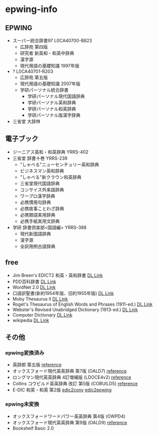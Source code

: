 # epwing-info

## EPWING
- スーパー統合辞書97 L0CA40700-B823
  - 広辞苑 第四版
  - 研究者 新英和・和英中辞典
  - 漢字源
  - 現代用語の基礎知識 1997年版
- ? L0CA40701-R203
  - 広辞苑 第五版
  - 現代用語の基礎知識 2007年版
  - 学研パーソナル統合辞書
    - 学研パーソナル現代国語辞典
    - 学研パーソナル英和辞典
    - 学研パーソナル和英辞典
    - 学研パーソナル版漢字辞典
- 三省堂 大辞林

## 電子ブック
- ジーニアス英和・和英辞典 YRRS-402
- 三省堂 辞書十巻 YRRS-239
  - "しゃべる"ニューセンチュリー英和辞典
  - ビジネスマン英和辞典
  - "しゃべる"新クラウン和英辞典
  - 三省堂現代国語辞典
  - コンサイス外来語辞典
  - ワープロ漢字辞典
  - 必携慣用句辞典
  - 必携故事ことわざ辞典
  - 必携類語実用辞典
  - 必携手紙実用文辞典
- 学研 辞書倶楽部<国語編> YRRS-388
  - 現代新国語辞典
  - 漢字源
  - 全訳用例古語辞典

## free
- Jim Breen's EDICT2 和英・英和辞書
  [DL Link](https://www.vector.co.jp/soft/data/writing/se369320.html)
- PDD百科辞書
  [DL Link](https://www.vector.co.jp/soft/data/writing/se312764.html)
- WordNet 2.0
  [DL Link](https://www.vector.co.jp/soft/data/writing/se323658.html)
- 口語訳聖書(新約1954年版、旧約1955年版)
  [DL Link](https://www.vector.co.jp/soft/data/writing/se451572.html)
- Moby Thesaurus II
  [DL Link](https://www.vector.co.jp/soft/data/writing/se377050.html)
- Roget's Thesaurus of English Words and Phrases (1911-ed.)
  [DL Link](https://www.vector.co.jp/soft/data/writing/se338074.html)
- Webster's Revised Unabridged Dictionary (1913-ed.)
  [DL Link](https://www.vector.co.jp/soft/data/writing/se334004.html)
- Computer Dictionary
  [DL Link](https://www.vector.co.jp/soft/data/writing/se463395.html)
- wikipedia
  [DL Link](https://ja.osdn.net/projects/boookends/)


## その他
### epwing変換済み
- 英辞郎 第五版
  [reference](http://blog.livedoor.jp/hakin/archives/51777910.html)
- オックスフォード現代英英辞典 第7版 (OALD7)
  [reference](http://green.ribbon.to/~ikazuhiro/dic/oald7-fpw.html)
- ロングマン現代英英辞典 4訂増補版 (LDOCE4v2)
  [reference](https://web.archive.org/web/20080520053249/http://xelloss.dnsalias.net/~shunichi/pukiwiki/index.php?%A5%BD%A5%D5%A5%C8%A5%A6%A5%A7%A5%A2%2FEPWING%B7%C1%BC%B0%CA%D1%B4%B9%A5%B9%A5%AF%A5%EA%A5%D7%A5%C8%20for%20LDOCE4v2)
- Collins コウビルド英英辞典 改訂 第5版 (COBUILD5)
  [reference](http://ebstudio.info/home/CobuildConv/index.html)
- E-DIC 和英・和英 第2版
  [edic2conv](https://bitbucket.org/rubyu/edic2conv/downloads/)
  [edic2epwing](https://github.com/rubyu/edic2epwing)

### epwing未変換
- オックスフォードワードパワー英英辞典 第4版 (OWPD4)
- オックスフォード現代英英辞典 第9版 (OALD9)
  [reference](https://github.com/wingkinl/OALD9ExtractTools)
- Bookshelf Basic 2.0
